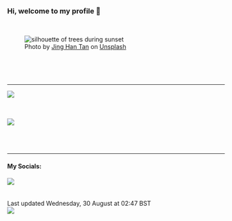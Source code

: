 <h3>Hi, welcome to my profile 👋</h3>

<br />
<figure>
  <img
    src="https://images.unsplash.com/photo-1590572823709-568d25b6001a?crop=entropy&cs=tinysrgb&fit=max&fm=jpg&ixid=M3wyNzQ3MDB8MHwxfHJhbmRvbXx8fHx8fHx8fDE2OTMzNTY3OTF8&ixlib=rb-4.0.3&q=80&w=1080&auto=format"
    alt="silhouette of trees during sunset" 
  />
  <figcaption>Photo by <a
    href="https://unsplash.com/@jinghan?utm_source=Profile%20readme&utm_medium=referral">Jing Han Tan</a> on <a
    href="https://unsplash.com/?utm_source=Profile%20readme&utm_medium=referral">Unsplash</a></figcaption>
</figure>




  <br /><br /><br />

<hr />
<img
  src="https://github-readme-stats.vercel.app/api?username=shanelucy&show_icons=true&theme=calm"
/>
<br /><br /><br />

<img 
  src="https://github-readme-stats.vercel.app/api/top-langs/?username=shanelucy&theme=calm"
/>
<br /><br /><br /><br />
<hr />
<h4>My Socials:</h4>
<a href="https://uk.linkedin.com/in/shane-lucy-4735b616a">
  <img
    src="https://img.shields.io/badge/linkedin%20-%230077B5.svg?&style=for-the-badge&logo=linkedin&logoColor=white"
  />
</a>
<br /><br /><br />
Last updated Wednesday, 30 August at 02:47 BST
<br />
<img
  src="https://github.com/ShaneLucy/ShaneLucy/workflows/README%20build/badge.svg"
/>
